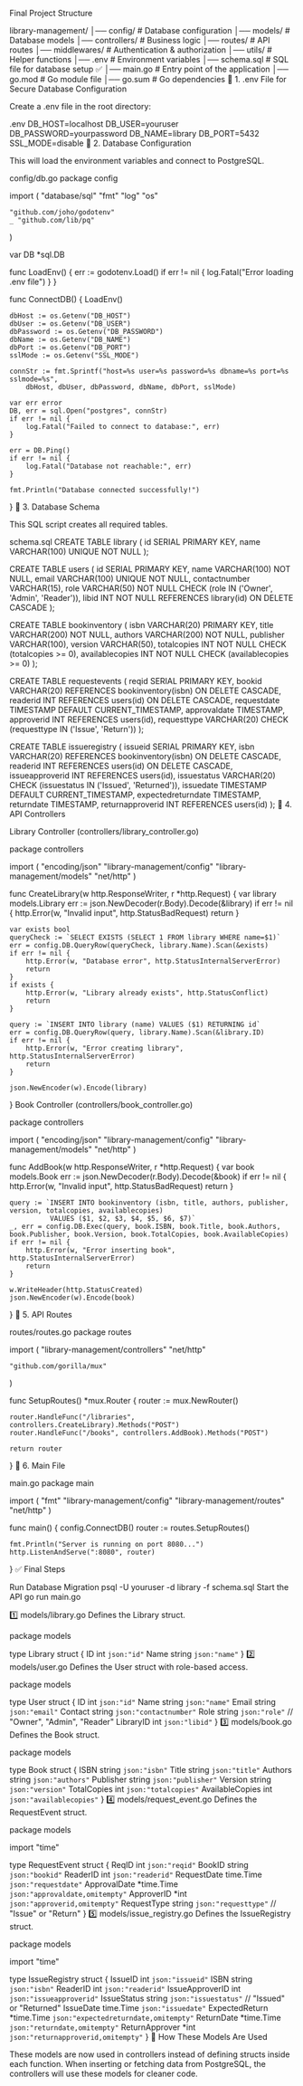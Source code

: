 Final Project Structure

library-management/
│── config/              # Database configuration
│── models/              # Database models
│── controllers/         # Business logic
│── routes/              # API routes
│── middlewares/         # Authentication & authorization
│── utils/               # Helper functions
│── .env                 # Environment variables
│── schema.sql           # SQL file for database setup ✅
│── main.go              # Entry point of the application
│── go.mod               # Go module file
│── go.sum               # Go dependencies
📌 1. .env File for Secure Database Configuration

Create a .env file in the root directory:

.env
DB_HOST=localhost
DB_USER=youruser
DB_PASSWORD=yourpassword
DB_NAME=library
DB_PORT=5432
SSL_MODE=disable
📌 2. Database Configuration

This will load the environment variables and connect to PostgreSQL.

config/db.go
package config

import (
    "database/sql"
    "fmt"
    "log"
    "os"

    "github.com/joho/godotenv"
    _ "github.com/lib/pq"
)

var DB *sql.DB

func LoadEnv() {
    err := godotenv.Load()
    if err != nil {
        log.Fatal("Error loading .env file")
    }
}

func ConnectDB() {
    LoadEnv()

    dbHost := os.Getenv("DB_HOST")
    dbUser := os.Getenv("DB_USER")
    dbPassword := os.Getenv("DB_PASSWORD")
    dbName := os.Getenv("DB_NAME")
    dbPort := os.Getenv("DB_PORT")
    sslMode := os.Getenv("SSL_MODE")

    connStr := fmt.Sprintf("host=%s user=%s password=%s dbname=%s port=%s sslmode=%s",
        dbHost, dbUser, dbPassword, dbName, dbPort, sslMode)

    var err error
    DB, err = sql.Open("postgres", connStr)
    if err != nil {
        log.Fatal("Failed to connect to database:", err)
    }

    err = DB.Ping()
    if err != nil {
        log.Fatal("Database not reachable:", err)
    }

    fmt.Println("Database connected successfully!")
}
📌 3. Database Schema

This SQL script creates all required tables.

schema.sql
CREATE TABLE library (
    id SERIAL PRIMARY KEY,
    name VARCHAR(100) UNIQUE NOT NULL
);

CREATE TABLE users (
    id SERIAL PRIMARY KEY,
    name VARCHAR(100) NOT NULL,
    email VARCHAR(100) UNIQUE NOT NULL,
    contactnumber VARCHAR(15),
    role VARCHAR(50) NOT NULL CHECK (role IN ('Owner', 'Admin', 'Reader')),
    libid INT NOT NULL REFERENCES library(id) ON DELETE CASCADE
);

CREATE TABLE bookinventory (
    isbn VARCHAR(20) PRIMARY KEY,
    title VARCHAR(200) NOT NULL,
    authors VARCHAR(200) NOT NULL,
    publisher VARCHAR(100),
    version VARCHAR(50),
    totalcopies INT NOT NULL CHECK (totalcopies >= 0),
    availablecopies INT NOT NULL CHECK (availablecopies >= 0)
);

CREATE TABLE requestevents (
    reqid SERIAL PRIMARY KEY,
    bookid VARCHAR(20) REFERENCES bookinventory(isbn) ON DELETE CASCADE,
    readerid INT REFERENCES users(id) ON DELETE CASCADE,
    requestdate TIMESTAMP DEFAULT CURRENT_TIMESTAMP,
    approvaldate TIMESTAMP,
    approverid INT REFERENCES users(id),
    requesttype VARCHAR(20) CHECK (requesttype IN ('Issue', 'Return'))
);

CREATE TABLE issueregistry (
    issueid SERIAL PRIMARY KEY,
    isbn VARCHAR(20) REFERENCES bookinventory(isbn) ON DELETE CASCADE,
    readerid INT REFERENCES users(id) ON DELETE CASCADE,
    issueapproverid INT REFERENCES users(id),
    issuestatus VARCHAR(20) CHECK (issuestatus IN ('Issued', 'Returned')),
    issuedate TIMESTAMP DEFAULT CURRENT_TIMESTAMP,
    expectedreturndate TIMESTAMP,
    returndate TIMESTAMP,
    returnapproverid INT REFERENCES users(id)
);
📌 4. API Controllers

Library Controller (controllers/library_controller.go)

package controllers

import (
    "encoding/json"
    "library-management/config"
    "library-management/models"
    "net/http"
)

func CreateLibrary(w http.ResponseWriter, r *http.Request) {
    var library models.Library
    err := json.NewDecoder(r.Body).Decode(&library)
    if err != nil {
        http.Error(w, "Invalid input", http.StatusBadRequest)
        return
    }

    var exists bool
    queryCheck := `SELECT EXISTS (SELECT 1 FROM library WHERE name=$1)`
    err = config.DB.QueryRow(queryCheck, library.Name).Scan(&exists)
    if err != nil {
        http.Error(w, "Database error", http.StatusInternalServerError)
        return
    }
    if exists {
        http.Error(w, "Library already exists", http.StatusConflict)
        return
    }

    query := `INSERT INTO library (name) VALUES ($1) RETURNING id`
    err = config.DB.QueryRow(query, library.Name).Scan(&library.ID)
    if err != nil {
        http.Error(w, "Error creating library", http.StatusInternalServerError)
        return
    }

    json.NewEncoder(w).Encode(library)
}
Book Controller (controllers/book_controller.go)

package controllers

import (
    "encoding/json"
    "library-management/config"
    "library-management/models"
    "net/http"
)

func AddBook(w http.ResponseWriter, r *http.Request) {
    var book models.Book
    err := json.NewDecoder(r.Body).Decode(&book)
    if err != nil {
        http.Error(w, "Invalid input", http.StatusBadRequest)
        return
    }

    query := `INSERT INTO bookinventory (isbn, title, authors, publisher, version, totalcopies, availablecopies) 
              VALUES ($1, $2, $3, $4, $5, $6, $7)`
    _, err = config.DB.Exec(query, book.ISBN, book.Title, book.Authors, book.Publisher, book.Version, book.TotalCopies, book.AvailableCopies)
    if err != nil {
        http.Error(w, "Error inserting book", http.StatusInternalServerError)
        return
    }

    w.WriteHeader(http.StatusCreated)
    json.NewEncoder(w).Encode(book)
}
📌 5. API Routes

routes/routes.go
package routes

import (
    "library-management/controllers"
    "net/http"

    "github.com/gorilla/mux"
)

func SetupRoutes() *mux.Router {
    router := mux.NewRouter()

    router.HandleFunc("/libraries", controllers.CreateLibrary).Methods("POST")
    router.HandleFunc("/books", controllers.AddBook).Methods("POST")

    return router
}
📌 6. Main File

main.go
package main

import (
    "fmt"
    "library-management/config"
    "library-management/routes"
    "net/http"
)

func main() {
    config.ConnectDB()
    router := routes.SetupRoutes()

    fmt.Println("Server is running on port 8080...")
    http.ListenAndServe(":8080", router)
}
✅ Final Steps

Run Database Migration
psql -U youruser -d library -f schema.sql
Start the API
go run main.go



1️⃣ models/library.go
Defines the Library struct.

package models

type Library struct {
    ID   int    `json:"id"`
    Name string `json:"name"`
}
2️⃣ models/user.go
Defines the User struct with role-based access.

package models

type User struct {
    ID           int    `json:"id"`
    Name         string `json:"name"`
    Email        string `json:"email"`
    Contact      string `json:"contactnumber"`
    Role         string `json:"role"`  // "Owner", "Admin", "Reader"
    LibraryID    int    `json:"libid"`
}
3️⃣ models/book.go
Defines the Book struct.

package models

type Book struct {
    ISBN            string `json:"isbn"`
    Title           string `json:"title"`
    Authors         string `json:"authors"`
    Publisher       string `json:"publisher"`
    Version         string `json:"version"`
    TotalCopies     int    `json:"totalcopies"`
    AvailableCopies int    `json:"availablecopies"`
}
4️⃣ models/request_event.go
Defines the RequestEvent struct.

package models

import "time"

type RequestEvent struct {
    ReqID        int       `json:"reqid"`
    BookID       string    `json:"bookid"`
    ReaderID     int       `json:"readerid"`
    RequestDate  time.Time `json:"requestdate"`
    ApprovalDate *time.Time `json:"approvaldate,omitempty"`
    ApproverID   *int      `json:"approverid,omitempty"`
    RequestType  string    `json:"requesttype"`  // "Issue" or "Return"
}
5️⃣ models/issue_registry.go
Defines the IssueRegistry struct.

package models

import "time"

type IssueRegistry struct {
    IssueID          int       `json:"issueid"`
    ISBN            string    `json:"isbn"`
    ReaderID        int       `json:"readerid"`
    IssueApproverID int       `json:"issueapproverid"`
    IssueStatus     string    `json:"issuestatus"`  // "Issued" or "Returned"
    IssueDate       time.Time `json:"issuedate"`
    ExpectedReturn  *time.Time `json:"expectedreturndate,omitempty"`
    ReturnDate      *time.Time `json:"returndate,omitempty"`
    ReturnApprover  *int      `json:"returnapproverid,omitempty"`
}
📌 How These Models Are Used

These models are now used in controllers instead of defining structs inside each function.
When inserting or fetching data from PostgreSQL, the controllers will use these models for cleaner code.


